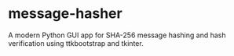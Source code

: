 # message-hasher
A modern Python GUI app for SHA-256 message hashing and hash verification using ttkbootstrap and tkinter.
